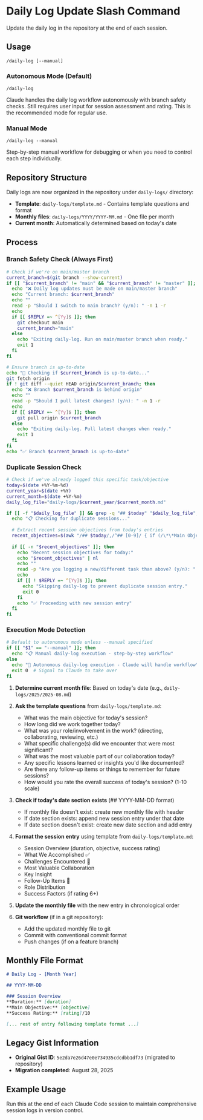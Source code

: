 # Daily Log Update Slash Command

Update the daily log in the repository at the end of each session.

## Usage
```
/daily-log [--manual]
```

### Autonomous Mode (Default)
```
/daily-log
```
Claude handles the daily log workflow autonomously with branch safety checks. Still requires user input for session assessment and rating. This is the recommended mode for regular use.

### Manual Mode
```
/daily-log --manual
```
Step-by-step manual workflow for debugging or when you need to control each step individually.

## Repository Structure
Daily logs are now organized in the repository under `daily-logs/` directory:
- **Template**: `daily-logs/template.md` - Contains template questions and format
- **Monthly files**: `daily-logs/YYYY/YYYY-MM.md` - One file per month
- **Current month**: Automatically determined based on today's date

## Process

### Branch Safety Check (Always First)
```bash
# Check if we're on main/master branch
current_branch=$(git branch --show-current)
if [[ "$current_branch" != "main" && "$current_branch" != "master" ]]; then
  echo "❌ Daily log updates must be made on main/master branch"
  echo "Current branch: $current_branch"
  echo ""
  read -p "Should I switch to main branch? (y/n): " -n 1 -r
  echo
  if [[ $REPLY =~ ^[Yy]$ ]]; then
    git checkout main
    current_branch="main"
  else
    echo "Exiting daily-log. Run on main/master branch when ready."
    exit 1
  fi
fi

# Ensure branch is up-to-date
echo "🔄 Checking if $current_branch is up-to-date..."
git fetch origin
if ! git diff --quiet HEAD origin/$current_branch; then
  echo "❌ Branch $current_branch is behind origin"
  echo ""
  read -p "Should I pull latest changes? (y/n): " -n 1 -r
  echo
  if [[ $REPLY =~ ^[Yy]$ ]]; then
    git pull origin $current_branch
  else
    echo "Exiting daily-log. Pull latest changes when ready."
    exit 1
  fi
fi
echo "✅ Branch $current_branch is up-to-date"
```

### Duplicate Session Check
```bash
# Check if we've already logged this specific task/objective
today=$(date +%Y-%m-%d)
current_year=$(date +%Y)
current_month=$(date +%Y-%m)
daily_log_file="daily-logs/$current_year/$current_month.md"

if [[ -f "$daily_log_file" ]] && grep -q "## $today" "$daily_log_file"; then
  echo "📋 Checking for duplicate sessions..."
  
  # Extract recent session objectives from today's entries
  recent_objectives=$(awk "/## $today/,/^## [0-9]/ { if (/\*\*Main Objective:\*\*/) print }" "$daily_log_file" | sed 's/.*Main Objective:\*\* //' | head -3)
  
  if [[ -n "$recent_objectives" ]]; then
    echo "Recent session objectives for today:"
    echo "$recent_objectives" | nl
    echo ""
    read -p "Are you logging a new/different task than above? (y/n): " -n 1 -r
    echo
    if [[ ! $REPLY =~ ^[Yy]$ ]]; then
      echo "Skipping daily-log to prevent duplicate session entry."
      exit 0
    fi
    echo "✅ Proceeding with new session entry"
  fi
fi
```

### Execution Mode Detection
```bash
# Default to autonomous mode unless --manual specified
if [[ "$1" == "--manual" ]]; then
  echo "📋 Manual daily-log execution - step-by-step workflow"
else
  echo "🤖 Autonomous daily-log execution - Claude will handle workflow"
  exit 0  # Signal to Claude to take over
fi
```

1. **Determine current month file**: Based on today's date (e.g., `daily-logs/2025/2025-08.md`)

2. **Ask the template questions** from `daily-logs/template.md`:
   - What was the main objective for today's session?
   - How long did we work together today?
   - What was your role/involvement in the work? (directing, collaborating, reviewing, etc.)
   - What specific challenge(s) did we encounter that were most significant?
   - What was the most valuable part of our collaboration today?
   - Any specific lessons learned or insights you'd like documented?
   - Are there any follow-up items or things to remember for future sessions?
   - How would you rate the overall success of today's session? (1-10 scale)

3. **Check if today's date section exists** (## YYYY-MM-DD format)
   - If monthly file doesn't exist: create new monthly file with header
   - If date section exists: append new session entry under that date
   - If date section doesn't exist: create new date section and add entry

4. **Format the session entry** using template from `daily-logs/template.md`:
   - Session Overview (duration, objective, success rating)
   - What We Accomplished ✅
   - Challenges Encountered 🔧 
   - Most Valuable Collaboration
   - Key Insight
   - Follow-Up Items 📝
   - Role Distribution
   - Success Factors (if rating 6+)

5. **Update the monthly file** with the new entry in chronological order

6. **Git workflow** (if in a git repository):
   - Add the updated monthly file to git
   - Commit with conventional commit format
   - Push changes (if on a feature branch)

## Monthly File Format
```markdown
# Daily Log - [Month Year]

## YYYY-MM-DD

### Session Overview
**Duration:** [duration]  
**Main Objective:** [objective]  
**Success Rating:** [rating]/10  

[... rest of entry following template format ...]
```

## Legacy Gist Information
- **Original Gist ID**: `5e2da7e26d47e0e734935cdcdbb1df73` (migrated to repository)
- **Migration completed**: August 28, 2025

## Example Usage
Run this at the end of each Claude Code session to maintain comprehensive session logs in version control.
